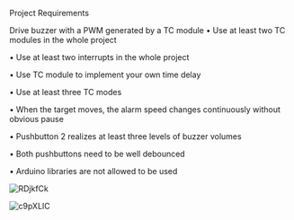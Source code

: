 Project Requirements

Drive buzzer with a PWM
generated by a TC module
• Use at least two TC modules in
the whole project

• Use at least two interrupts in the
whole project

• Use TC module to implement your
own time delay

• Use at least three TC modes

• When the target moves, the alarm
speed changes continuously
without obvious pause

• Pushbutton 2 realizes at least
three levels of buzzer volumes

• Both pushbuttons need to be well
debounced

• Arduino libraries are not allowed
to be used

![RDjkfCk](https://user-images.githubusercontent.com/63246095/226595861-a18bb641-5e55-426f-b943-6e143e3cf086.png)

![c9pXLIC](https://user-images.githubusercontent.com/63246095/226595676-d2a62c87-f3ac-4f45-8167-6ba1fbf415cd.png)
